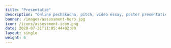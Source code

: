 ```yaml
---
title: "Presentatie"
description: "Online pechakucha, pitch, video essay, poster presentatie"
banner: /images/assessment-hero.jpg
icon: /icons/assessment-icon.png
date: 2020-07-31T11:05:44+02:00
layout: single
weight: 6
---
```

